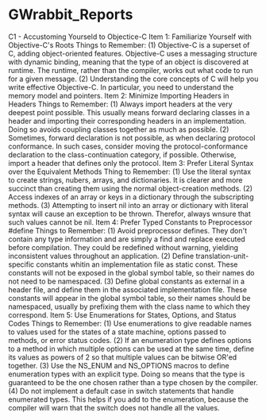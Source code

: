# GWrabbit_Reports
C1 - Accustoming Yourseld to Objectice-C
Item 1: Familiarize Yourself with Objective-C's Roots
Things to Remember:
	(1) Objective-C is a superset of C, adding object-oriented features. 
	Objective-C uses a messaging structure with dynamic binding, meaning that the type of an object is discovered at runtime. The runtime, rather than the compiler, works out what code to run for a given message.
	(2) Understanding the core concepts of C will help you write effective Objective-C. 
	In particular, you need to understand the memory model and pointers.
Item 2: Minimize Importing Headers in Headers
Things to Remember:
	(1) Always import headers at the very deepest point possible. 
	This usually means forward declaring classes in a header and importing their corresponding headers in an implementation. 
	Doing so avoids coupling classes together as much as possible.
	(2) Sometimes, forward declaration is not possible, as when declaring protocol conformance. 
	In such cases, consider moving the protocol-conformance declaration to the class-continuation category, if possible. Otherwise, import a header that defines only the protocol.
Item 3: Prefer Literal Syntax over the Equivalent Methods
Thing to Remember:
	(1) Use the literal syntax to create strings, nubers, arrays, and dictionaries.
	It is clearer and more succinct than creating them using the normal object-creation methods.
	(2) Access indexes of an array or keys in a dictionary through the subscripting methods.
	(3) Attempting to insert nil into an array or dictionary with literal syntax will cause an exception to be thrown.
	Therefor, always wnsure that such values cannot be nil.
Item 4: Prefer Typed Constants to Preprocessor #define
Things to Remember:
	(1) Avoid preprocessor defines. 
	They don't contain any type information and are simply a find and replace executed before compilation.
	They could be redefined without warning, yielding inconsistent values throughout an application.
	(2) Define translation-unit-specific constants whitin an implementation file as static const.
	These constants will not be exposed in the global symbol table, so their names do not need to be namespaced.
	(3) Define global constants as external in a header file, and define them in the associated implementation file.
	These constants will appear in the global symbol table, so their names should be namespaced, usually by prefixing them with the class name to which they correspond.
Item 5: Use Enumerations for States, Options, and Status Codes
Things to Remember:
	(1) Use enumerations to give readable names to values used for the states of a state machine, options passed to methods, or error status codes.
	(2) If an enumeration type defines options to a method in which multiple options can be used at the same time, define its values as powers of 2 so that multiple values can be bitwise OR'ed together.
	(3) Use the NS_ENUM and NS_OPTIONS macros to define enumeration types with an explicit type.
	Doing so means that the type is guaranteed to be the one chosen rather than a type chosen by the compiler.
	(4) Do not implement a default case in switch statements that handle enumerated types.
	This helps if you add to the enumeration, because the compiler will warn that the switch does not handle all the values.